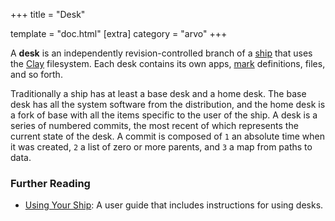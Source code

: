 +++
title = "Desk"

template = "doc.html"
[extra]
category = "arvo"
+++

A **desk** is an independently revision-controlled branch of a [ship](../ship) that uses the [Clay](../clay) filesystem. Each desk contains its own apps, [mark](../mark) definitions, files, and so forth.

Traditionally a ship has at least a base desk and a home desk. The base desk has all the system software from the distribution, and the home desk is a fork of base with all the items specific to the user of the ship. A desk is a series of numbered commits, the most recent of which represents the current state of the desk. A commit is composed of `1` an absolute time when it was created, `2` a list of zero or more parents, and `3` a map from paths to data.

### Further Reading

- [Using Your Ship](@/using/os/filesystem.md): A user guide that includes instructions for using desks.
